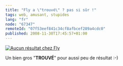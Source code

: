 ```yaml
---
title: "Fly a \"trouvé\" ? pas si sûr !"
tags: web, amusant, stupides
lang: "fr"
node: "67347"
remoteId: "07f53eef841c34cf8afbcef289a4cdc0"
published: 2008-11-30T17:45:57+01:00
---
```

<a href="/images/aucun-resultat-chez-fly.png"><img loading="lazy" src="/images/660x/aucun-resultat-chez-fly.png" alt="Aucun résultat chez Fly">
</a>

Un bien gros &quot;**TROUVÉ**&quot; pour aussi peu de résultat :-)

